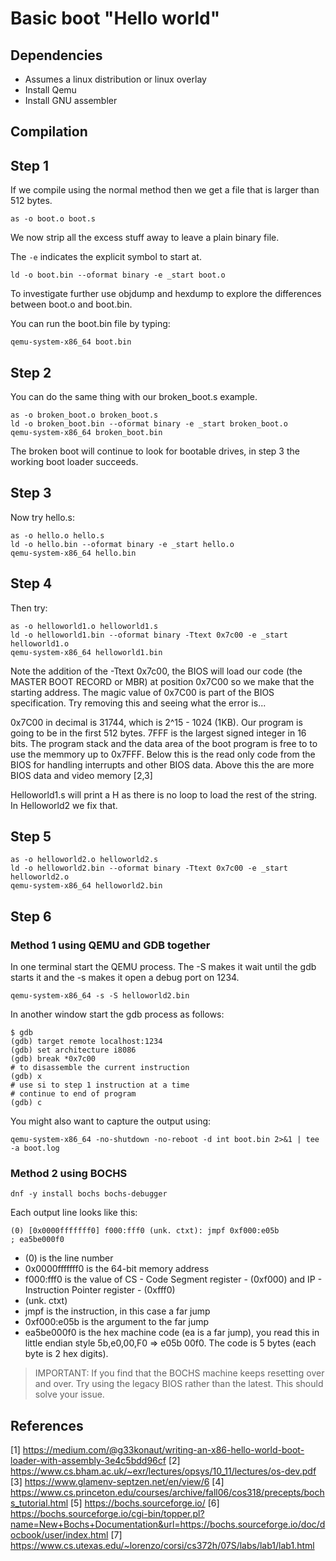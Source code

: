 # Basic boot "Hello world"

## Dependencies

* Assumes a linux distribution or linux overlay
* Install Qemu
* Install GNU assembler 

## Compilation

## Step 1

If we compile using the normal method then we get a file that is larger than 512 bytes.

```
as -o boot.o boot.s
```

We now strip all the excess stuff away to leave a plain binary file.

The ```-e``` indicates the explicit symbol to start at.

```
ld -o boot.bin --oformat binary -e _start boot.o
```

To investigate further use objdump and hexdump to explore the differences between boot.o and boot.bin.

You can run the boot.bin file by typing:

```
qemu-system-x86_64 boot.bin
```

## Step 2

You can do the same thing with our broken_boot.s example.

```
as -o broken_boot.o broken_boot.s
ld -o broken_boot.bin --oformat binary -e _start broken_boot.o
qemu-system-x86_64 broken_boot.bin
```

The broken boot will continue to look for bootable drives, in step 3 the working boot loader succeeds.

## Step 3

Now try hello.s:

```
as -o hello.o hello.s
ld -o hello.bin --oformat binary -e _start hello.o
qemu-system-x86_64 hello.bin
```

## Step 4

Then try:

```
as -o helloworld1.o helloworld1.s
ld -o helloworld1.bin --oformat binary -Ttext 0x7c00 -e _start helloworld1.o
qemu-system-x86_64 helloworld1.bin
```

Note the addition of the -Ttext 0x7c00, the BIOS will load our code (the MASTER BOOT RECORD or MBR) at position 0x7C00 so we make that the starting address.  The magic value of 0x7C00 is part of the BIOS specification.  Try removing this and seeing what the error is...

0x7C00 in decimal is 31744, which is 2^15 - 1024 (1KB). Our program is going to be in the first 512 bytes. 7FFF is the largest signed integer in 16 bits.  The program stack and the data area of the boot program is free to to use the memmory up to 0x7FFF.  Below this is the read only code from the BIOS for handling interrupts and other BIOS data. Above this the are more BIOS data and video memory [2,3]

Helloworld1.s will print a H as there is no loop to load the rest of the string.  In Helloworld2 we fix that.

## Step 5

```
as -o helloworld2.o helloworld2.s
ld -o helloworld2.bin --oformat binary -Ttext 0x7c00 -e _start helloworld2.o
qemu-system-x86_64 helloworld2.bin
```

## Step 6

### Method 1 using QEMU and GDB together

In one terminal start the QEMU process.  The -S makes it wait until the gdb starts it and the -s makes it open a debug port on 1234.
```
qemu-system-x86_64 -s -S helloworld2.bin
```

In another window start the gdb process as follows:
```
$ gdb
(gdb) target remote localhost:1234
(gdb) set architecture i8086
(gdb) break *0x7c00
# to disassemble the current instruction
(gdb) x
# use si to step 1 instruction at a time
# continue to end of program
(gdb) c
```

You might also want to capture the output using:

```
qemu-system-x86_64 -no-shutdown -no-reboot -d int boot.bin 2>&1 | tee -a boot.log
```

### Method 2 using BOCHS

```
dnf -y install bochs bochs-debugger
```

Each output line looks like this:
```
(0) [0x0000fffffff0] f000:fff0 (unk. ctxt): jmpf 0xf000:e05b          ; ea5be000f0
```

* (0) is the line number
* 0x0000fffffff0 is the 64-bit memory address
* f000:fff0 is the value of CS - Code Segment register - (0xf000) and IP - Instruction Pointer register - (0xfff0)
* (unk. ctxt)
* jmpf is the instruction, in this case a far jump
* 0xf000:e05b is the argument to the far jump
* ea5be000f0 is the hex machine code (ea is a far jump), you read this in little endian style 5b,e0,00,F0 => e05b 00f0.  The code is 5 bytes (each byte is 2 hex digits).

> IMPORTANT: If you find that the BOCHS machine keeps resetting over and over.  Try using the legacy BIOS rather than the latest.  This should solve your issue.

## References

[1] https://medium.com/@g33konaut/writing-an-x86-hello-world-boot-loader-with-assembly-3e4c5bdd96cf
[2] https://www.cs.bham.ac.uk/~exr/lectures/opsys/10_11/lectures/os-dev.pdf
[3] https://www.glamenv-septzen.net/en/view/6
[4] https://www.cs.princeton.edu/courses/archive/fall06/cos318/precepts/bochs_tutorial.html
[5] https://bochs.sourceforge.io/
[6] https://bochs.sourceforge.io/cgi-bin/topper.pl?name=New+Bochs+Documentation&url=https://bochs.sourceforge.io/doc/docbook/user/index.html
[7] https://www.cs.utexas.edu/~lorenzo/corsi/cs372h/07S/labs/lab1/lab1.html